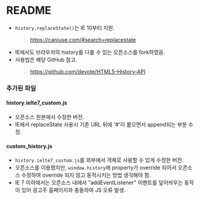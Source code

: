 README
=============================================================================================================
* `history.replaceState()`는 IE 10부터 지원.
  >https://caniuse.com/#search=replacestate
* IE에서도 브라우저의 history를 다룰 수 있는 오픈소스를 fork하였음.
* 사용법은 해당 GitHub 참고.
  >https://github.com/devote/HTML5-History-API

### 추가된 파일
#### history.ielte7_custom.js
* 오픈소스 원본에서 수정한 버전.
* IE에서 replaceState 사용시 기존 URL 뒤에 '#'이 붙으면서 append되는 부분 수정.
#### custom_history.js
* `history.ielte7_custom.js`를 외부에서 객체로 사용할 수 있게 수정한 버전.
* 오픈소스를 이용했지만, `window.history`에 property가 override 되어서 오픈소스 수정하여 override 되지 않고 동작시키는 방법 생각해야 함.
* IE 7 이하에서는 오픈소스 내에서 "addEventListener" 이벤트를 덮어씌우는 동작이 있어 광고주 홈페이지와 충돌하여 JS 오류 발생.
